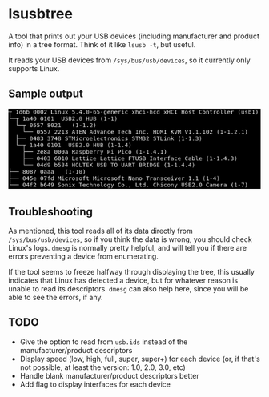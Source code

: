 # lsusbtree
A tool that prints out your USB devices (including manufacturer and product info) in a tree format. Think of it like `lsusb -t`, but useful.

It reads your USB devices from `/sys/bus/usb/devices`, so it currently only supports Linux.

## Sample output
![Output](./output.png)

## Troubleshooting
As mentioned, this tool reads all of its data directly from `/sys/bus/usb/devices`, so if you think the data is wrong, you should check Linux's logs. `dmesg` is normally pretty helpful, and will tell you if there are errors preventing a device from enumerating.

If the tool seems to freeze halfway through displaying the tree, this usually indicates that Linux has detected a device, but for whatever reason is unable to read its descriptors. `dmesg` can also help here, since you will be able to see the errors, if any.

## TODO
* Give the option to read from `usb.ids` instead of the manufacturer/product descriptors
* Display speed (low, high, full, super, super+) for each device (or, if that's not possible, at least the version: 1.0, 2.0, 3.0, etc)
* Handle blank manufacturer/product descriptors better
* Add flag to display interfaces for each device